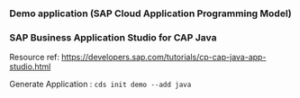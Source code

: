 ### Demo application (SAP Cloud Application Programming Model)
### SAP Business Application Studio for CAP Java

Resource ref: https://developers.sap.com/tutorials/cp-cap-java-app-studio.html

Generate Application : ```cds init demo --add java```

